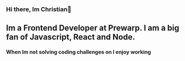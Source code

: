 ### Hi there, Im Christian👋

## Im a Frontend Developer at Prewarp. I am a big fan of Javascript, React and Node. 
#### When Im not solving coding challenges on I enjoy working 

<!--
**ChrisBaidoo/ChrisBaidoo** is a ✨ _special_ ✨ repository because its `README.md` (this file) appears on your GitHub profile.

My name is Nick Taylor. I am a Senior Software Developer at DEV working on all things DEV. I am a big fan of TypeScript, JavaScript, (P)React and Node. Once upon a time, I was into C#/ASP.NET. Aside from programming, I enjoy hitting the gym, snowboarding, and a long long time ago, rugby. I am also not a big fan of spiders.

More about me at iamdeveloper.com.

Here are some ideas to get you started:

- 🔭 I’m currently working on ...
- 🌱 I’m currently learning Typescript, Angular
- 👯 I’m looking to collaborate on ...
- 🤔 I’m looking for help with ...
- 💬 Ask me about ...
- 📫 How to reach me: ...
- 😄 Pronouns: ...
- ⚡ Fun fact: ...
-->
